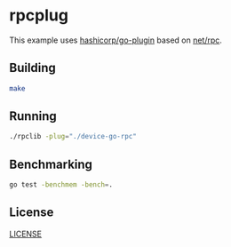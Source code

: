 # rpcplug

This example uses [hashicorp/go-plugin](https://github.com/hashicorp/go-plugin) based on [net/rpc](https://pkg.go.dev/net/rpc).

## Building

```sh
make
```

## Running

```sh
./rpclib -plug="./device-go-rpc"
```


## Benchmarking

```sh
go test -benchmem -bench=.
```


## License

[LICENSE](../LICENSE)
